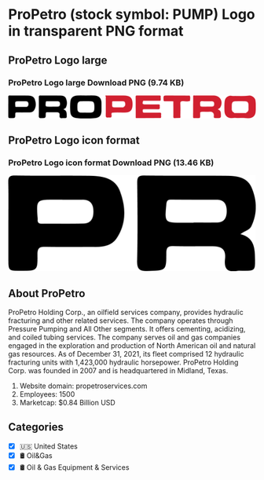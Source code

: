 # ProPetro (stock symbol: PUMP) Logo in transparent PNG format

## ProPetro Logo large

### ProPetro Logo large Download PNG (9.74 KB)

![ProPetro Logo large Download PNG (9.74 KB)](/img/orig/PUMP_BIG-5e103ddd.png)

## ProPetro Logo icon format

### ProPetro Logo icon format Download PNG (13.46 KB)

![ProPetro Logo icon format Download PNG (13.46 KB)](/img/orig/PUMP-ec57f9d9.png)

## About ProPetro

ProPetro Holding Corp., an oilfield services company, provides hydraulic fracturing and other related services. The company operates through Pressure Pumping and All Other segments. It offers cementing, acidizing, and coiled tubing services. The company serves oil and gas companies engaged in the exploration and production of North American oil and natural gas resources. As of December 31, 2021, its fleet comprised 12 hydraulic fracturing units with 1,423,000 hydraulic horsepower. ProPetro Holding Corp. was founded in 2007 and is headquartered in Midland, Texas.

1. Website domain: propetroservices.com
2. Employees: 1500
3. Marketcap: $0.84 Billion USD


## Categories
- [x] 🇺🇸 United States
- [x] 🛢 Oil&Gas
- [x] 🛢️ Oil & Gas Equipment & Services
